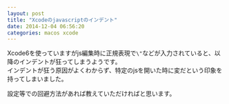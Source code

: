 ```yaml
---
layout: post
title: "Xcodeのjavascriptのインデント"
date: 2014-12-04 06:56:20
categories: macos xcode
---
```

<p>Xcode6を使っていますがjs編集時に正規表現で<code>\"</code>などが入力されていると、以降のインデントが狂ってしまうようです。<br>
インデントが狂う原因がよくわからず、特定のjsを開いた時に変だという印象を持ってしまいました。</p>

<p>設定等での回避方法があれば教えていただければと思います。</p>
